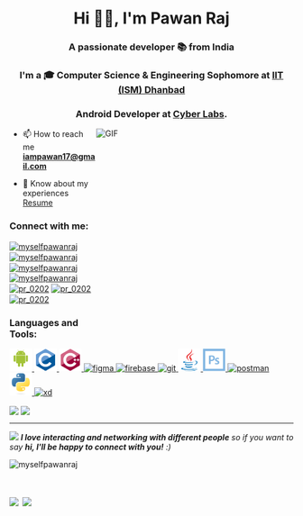 <h1 align="center">Hi 👋🏻, I'm Pawan Raj</h1>
<h3 align="center">A passionate developer 📚 from India</h3>
<h3 align="center">I'm a 
    🎓 Computer Science & Engineering Sophomore at
     <a href="https://www.iitism.ac.in/">IIT (ISM) Dhanbad</a></h3>
<h3 align="center">Android Developer at
    <a href="https://cyberlabs.club">Cyber Labs</a>.<br></h3>
<img align="right" alt="GIF" src="https://media.giphy.com/media/SWoSkN6DxTszqIKEqv/giphy.gif" width="350" height="350"/>

- 📫 How to reach me **iampawan17@gmail.com**

- 📄 Know about my experiences [Resume](https://drive.google.com/file/d/1pLlGknOu7dBNKXiC4n55XFPamLjSWweR/view?usp=sharing)
<h3 align="left">Connect with me:</h3>
<p align="left">
<a href="https://twitter.com/myselfpawanraj" target="blank"><img align="center" src="https://cdn.jsdelivr.net/npm/simple-icons@3.0.1/icons/twitter.svg" alt="myselfpawanraj" height="30" width="40" /></a>
<a href="https://linkedin.com/in/myselfpawanraj" target="blank"><img align="center" src="https://cdn.jsdelivr.net/npm/simple-icons@3.0.1/icons/linkedin.svg" alt="myselfpawanraj" height="30" width="40" /></a>
<a href="https://fb.com/myselfpawanraj" target="blank"><img align="center" src="https://cdn.jsdelivr.net/npm/simple-icons@3.0.1/icons/facebook.svg" alt="myselfpawanraj" height="30" width="40" /></a>
<a href="https://instagram.com/myselfpawanraj" target="blank"><img align="center" src="https://cdn.jsdelivr.net/npm/simple-icons@3.0.1/icons/instagram.svg" alt="myselfpawanraj" height="30" width="40" /></a>
<a href="https://www.codechef.com/users/pr_0202" target="blank"><img align="center" src="https://cdn.jsdelivr.net/npm/simple-icons@3.1.0/icons/codechef.svg" alt="pr_0202" height="30" width="40" /></a>
<a href="https://www.hackerrank.com/pr_0202" target="blank"><img align="center" src="https://cdn.jsdelivr.net/npm/simple-icons@3.0.1/icons/hackerrank.svg" alt="pr_0202" height="30" width="40" /></a>
<a href="https://codeforces.com/profile/pr_0202" target="blank"><img align="center" src="https://cdn.jsdelivr.net/npm/simple-icons@3.0.1/icons/codeforces.svg" alt="pr_0202" height="30" width="40" /></a>
</p>
<h3 align="left">Languages and Tools:</h3>
<p align="left"> <a href="https://developer.android.com" target="_blank"> <img src="https://raw.githubusercontent.com/devicons/devicon/master/icons/android/android-original-wordmark.svg" alt="android" width="40" height="40"/> </a> <a href="https://www.cprogramming.com/" target="_blank"> <img src="https://raw.githubusercontent.com/devicons/devicon/master/icons/c/c-original.svg" alt="c" width="40" height="40"/> </a> <a href="https://www.w3schools.com/cpp/" target="_blank"> <img src="https://raw.githubusercontent.com/devicons/devicon/master/icons/cplusplus/cplusplus-original.svg" alt="cplusplus" width="40" height="40"/> </a> <a href="https://www.figma.com/" target="_blank"> <img src="https://www.vectorlogo.zone/logos/figma/figma-icon.svg" alt="figma" width="40" height="40"/> </a> <a href="https://firebase.google.com/" target="_blank"> <img src="https://www.vectorlogo.zone/logos/firebase/firebase-icon.svg" alt="firebase" width="40" height="40"/> </a> <a href="https://git-scm.com/" target="_blank"> <img src="https://www.vectorlogo.zone/logos/git-scm/git-scm-icon.svg" alt="git" width="40" height="40"/> </a> <a href="https://www.java.com" target="_blank"> <img src="https://raw.githubusercontent.com/devicons/devicon/master/icons/java/java-original.svg" alt="java" width="40" height="40"/> </a> <a href="https://www.photoshop.com/en" target="_blank"> <img src="https://raw.githubusercontent.com/devicons/devicon/master/icons/photoshop/photoshop-line.svg" alt="photoshop" width="40" height="40"/> </a> <a href="https://postman.com" target="_blank"> <img src="https://www.vectorlogo.zone/logos/getpostman/getpostman-icon.svg" alt="postman" width="40" height="40"/> </a> <a href="https://www.python.org" target="_blank"> <img src="https://raw.githubusercontent.com/devicons/devicon/master/icons/python/python-original.svg" alt="python" width="40" height="40"/> </a> <a href="https://www.adobe.com/products/xd.html" target="_blank"> <img src="https://cdn.worldvectorlogo.com/logos/adobe-xd.svg" alt="xd" width="40" height="40"/> </a> </p>

<img align="center" src="https://github-readme-stats.vercel.app/api?username=myselfpawanraj&bg_color=30,e96443,904e95&title_color=fff&text_color=fff">
<img align="center" src="https://github-readme-stats.vercel.app/api/top-langs/?username=myselfpawanraj&layout=compact">


--- 
<img src="https://media.giphy.com/media/LnQjpWaON8nhr21vNW/giphy.gif" width="60"> <em><b>I love interacting and networking with different people</b> so if you want to say <b>hi, I'll be happy to connect with you!</b> :)</em><br/> 

<p align="left"> <img src="https://komarev.com/ghpvc/?username=myselfpawanraj&label=Profile%20views&color=0e75b6&style=flat" alt="myselfpawanraj" /> </p>
<h1 align="left"> 
    <a href="https://www.linkedin.com/in/myselfpawanraj">
    <img src="https://img.shields.io/badge/-Pawan Raj-blue?style=flat-square&logo=Linkedin&logoColor=white&link=https://www.linkedin.com/in/myselfpawanraj"/></a>
    <a href="mailto:iampawan17@gmail.com">
    <img src="https://img.shields.io/badge/-iampawan17@gmail.com-c14438?style=flat-square&logo=Gmail&logoColor=white&link=mailto:iampawan17@gmail.com"/></a>
</h1>
